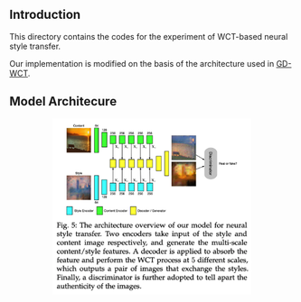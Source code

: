 ## Introduction

This directory contains the codes for the experiment of WCT-based neural style transfer. 

Our implementation is modified on the basis of the architecture used in [GD-WCT](https://github.com/WonwoongCho/GDWCT).

## Model Architecure

<div align=center><img src="StyleTransfer.png" width="70%"/></div>

